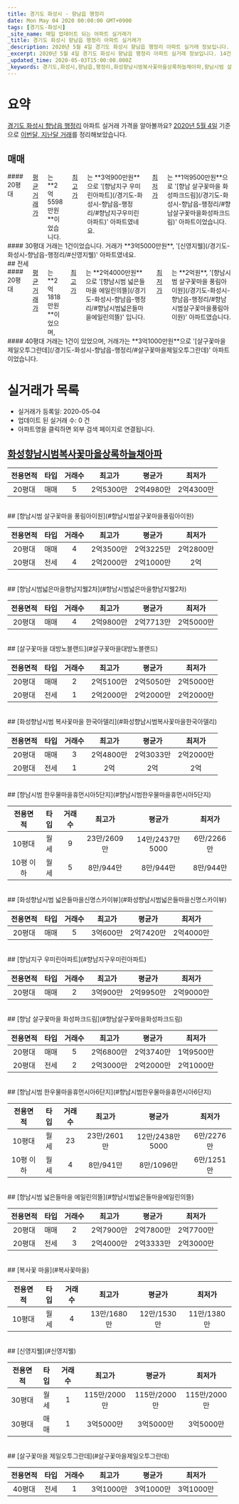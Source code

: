 ```yaml
---
title: 경기도 화성시 - 향남읍 행정리
date: Mon May 04 2020 00:00:00 GMT+0900
tags: [경기도-화성시]
_site_name: 매일 업데이트 되는 아파트 실거래가
_title: 경기도 화성시 향남읍 행정리 아파트 실거래가
_description: 2020년 5월 4일 경기도 화성시 향남읍 행정리 아파트 실거래 정보입니다. 14건 아파트 정보가 있습니다.
_excerpt: 2020년 5월 4일 경기도 화성시 향남읍 행정리 아파트 실거래 정보입니다. 14건 아파트 정보가 있습니다.
_updated_time: 2020-05-03T15:00:00.000Z
_keywords: 경기도,화성시,향남읍,행정리,화성향남시범복사꽃마을상록하늘채아파,향남시범 살구꽃마을 풍림아이원,향남시범넓은마을향남지웰2차,살구꽃마을 대방노블랜드,화성향남시범 복사꽃마을 한국아델리,향남시범 한우물마을휴먼시아5단지,화성향남시범 넓은들마을신명스카이뷰,향남지구 우미린아파트,향남 살구꽃마을 화성파크드림,향남시범 한우물마을휴먼시아6단지,향남시범 넓은들마을 에일린의뜰,복사꽃 마을,신영지웰,살구꽃마을 제일오투그란데
---
```





# 요약
<ins>경기도 화성시 향남읍 행정리</ins> 아파트 실거래 가격을 알아볼까요? <ins>2020년 5월 4일</ins> 기준으로 <ins>이번달, 지난달 거래</ins>를 정리해보았습니다.

## 매매
<div class="container">
<div class="six columns" markdown="1">
#### 20평대
<ins>평균 거래가</ins>는 **2억5598만원**이었습니다. <ins>최고가</ins>는 **3억900만원**으로 '[향남지구 우미린아파트](/경기도-화성시-향남읍-행정리/#향남지구우미린아파트)' 아파트였네요. <ins>최저가</ins>는 **1억9500만원**으로 '[향남 살구꽃마을 화성파크드림](/경기도-화성시-향남읍-행정리/#향남살구꽃마을화성파크드림)' 아파트이었습니다.
</div>
<div class="six columns" markdown="1">
#### 30평대
거래는 1건이었습니다. 거래가 **3억5000만원**, '[신영지웰](/경기도-화성시-향남읍-행정리/#신영지웰)' 아파트였네요.
</div>
</div>
## 전세
<div class="container">
<div class="six columns" markdown="1">
#### 20평대
<ins>평균 거래가</ins>는 **2억1818만원**이었으며, <ins>최고가</ins>는 **2억4000만원**으로 '[향남시범 넓은들마을 에일린의뜰](/경기도-화성시-향남읍-행정리/#향남시범넓은들마을에일린의뜰)' 입니다. <ins>최저가</ins>는 **2억원**, '[향남시범 살구꽃마을 풍림아이원](/경기도-화성시-향남읍-행정리/#향남시범살구꽃마을풍림아이원)' 아파트였습니다.
</div>
<div class="six columns" markdown="1">
#### 40평대
거래는 1건이 있었으며, 거래가는 **3억1000만원**으로 '[살구꽃마을 제일오투그란데](/경기도-화성시-향남읍-행정리/#살구꽃마을제일오투그란데)' 아파트이었습니다.
</div>
</div>



# 실거래가 목록
- 실거래가 등록일: 2020-05-04
- 업데이트 된 실거래 수: 0 건
- 아파트명을 클릭하면 외부 검색 페이지로 연결됩니다.

## [화성향남시범복사꽃마을상록하늘채아파](#화성향남시범복사꽃마을상록하늘채아파)

|전용면적|타입|거래수|최고가|평균가|최저가|
|:---:|:---:|:---:|:---:|:---:|:---:|
|20평대|<span class="deal-type-1">매매</span>|5|2억5300만|2억4980만|2억4300만|

<br/>
## [향남시범 살구꽃마을 풍림아이원](#향남시범살구꽃마을풍림아이원)

|전용면적|타입|거래수|최고가|평균가|최저가|
|:---:|:---:|:---:|:---:|:---:|:---:|
|20평대|<span class="deal-type-1">매매</span>|4|2억3500만|2억3225만|2억2800만|
|20평대|<span class="deal-type-2">전세</span>|4|2억2000만|2억1000만|2억|

<br/>
## [향남시범넓은마을향남지웰2차](#향남시범넓은마을향남지웰2차)

|전용면적|타입|거래수|최고가|평균가|최저가|
|:---:|:---:|:---:|:---:|:---:|:---:|
|20평대|<span class="deal-type-1">매매</span>|4|2억9800만|2억7713만|2억5000만|

<br/>
## [살구꽃마을 대방노블랜드](#살구꽃마을대방노블랜드)

|전용면적|타입|거래수|최고가|평균가|최저가|
|:---:|:---:|:---:|:---:|:---:|:---:|
|20평대|<span class="deal-type-1">매매</span>|2|2억5100만|2억5050만|2억5000만|
|20평대|<span class="deal-type-2">전세</span>|1|2억2000만|2억2000만|2억2000만|

<br/>
## [화성향남시범 복사꽃마을 한국아델리](#화성향남시범복사꽃마을한국아델리)

|전용면적|타입|거래수|최고가|평균가|최저가|
|:---:|:---:|:---:|:---:|:---:|:---:|
|20평대|<span class="deal-type-1">매매</span>|3|2억4800만|2억3033만|2억2000만|
|20평대|<span class="deal-type-2">전세</span>|1|2억|2억|2억|

<br/>
## [향남시범 한우물마을휴먼시아5단지](#향남시범한우물마을휴먼시아5단지)

|전용면적|타입|거래수|최고가|평균가|최저가|
|:---:|:---:|:---:|:---:|:---:|:---:|
|10평대|<span class="deal-type-3">월세</span>|9|23만/2609만|14만/2437만5000|6만/2266만|
|10평 이하|<span class="deal-type-3">월세</span>|5|8만/944만|8만/944만|8만/944만|

<br/>
## [화성향남시범 넓은들마을신명스카이뷰](#화성향남시범넓은들마을신명스카이뷰)

|전용면적|타입|거래수|최고가|평균가|최저가|
|:---:|:---:|:---:|:---:|:---:|:---:|
|20평대|<span class="deal-type-1">매매</span>|5|3억600만|2억7420만|2억4000만|

<br/>
## [향남지구 우미린아파트](#향남지구우미린아파트)

|전용면적|타입|거래수|최고가|평균가|최저가|
|:---:|:---:|:---:|:---:|:---:|:---:|
|20평대|<span class="deal-type-1">매매</span>|2|3억900만|2억9950만|2억9000만|

<br/>
## [향남 살구꽃마을 화성파크드림](#향남살구꽃마을화성파크드림)

|전용면적|타입|거래수|최고가|평균가|최저가|
|:---:|:---:|:---:|:---:|:---:|:---:|
|20평대|<span class="deal-type-1">매매</span>|5|2억6800만|2억3740만|1억9500만|
|20평대|<span class="deal-type-2">전세</span>|2|2억3000만|2억2000만|2억1000만|

<br/>
## [향남시범 한우물마을휴먼시아6단지](#향남시범한우물마을휴먼시아6단지)

|전용면적|타입|거래수|최고가|평균가|최저가|
|:---:|:---:|:---:|:---:|:---:|:---:|
|10평대|<span class="deal-type-3">월세</span>|23|23만/2601만|12만/2438만5000|6만/2276만|
|10평 이하|<span class="deal-type-3">월세</span>|4|8만/941만|8만/1096만|6만/1251만|

<br/>
## [향남시범 넓은들마을 에일린의뜰](#향남시범넓은들마을에일린의뜰)

|전용면적|타입|거래수|최고가|평균가|최저가|
|:---:|:---:|:---:|:---:|:---:|:---:|
|20평대|<span class="deal-type-1">매매</span>|2|2억7900만|2억7800만|2억7700만|
|20평대|<span class="deal-type-2">전세</span>|3|2억4000만|2억3333만|2억3000만|

<br/>
## [복사꽃 마을](#복사꽃마을)

|전용면적|타입|거래수|최고가|평균가|최저가|
|:---:|:---:|:---:|:---:|:---:|:---:|
|10평대|<span class="deal-type-3">월세</span>|4|13만/1680만|12만/1530만|11만/1380만|

<br/>
## [신영지웰](#신영지웰)

|전용면적|타입|거래수|최고가|평균가|최저가|
|:---:|:---:|:---:|:---:|:---:|:---:|
|30평대|<span class="deal-type-3">월세</span>|1|115만/2000만|115만/2000만|115만/2000만|
|30평대|<span class="deal-type-1">매매</span>|1|3억5000만|3억5000만|3억5000만|

<br/>
## [살구꽃마을 제일오투그란데](#살구꽃마을제일오투그란데)

|전용면적|타입|거래수|최고가|평균가|최저가|
|:---:|:---:|:---:|:---:|:---:|:---:|
|40평대|<span class="deal-type-2">전세</span>|1|3억1000만|3억1000만|3억1000만|

<br/>



